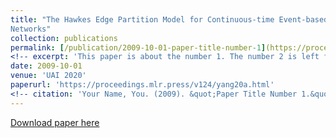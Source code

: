 ```yaml
---
title: "The Hawkes Edge Partition Model for Continuous-time Event-based Temporal
Networks"
collection: publications
permalink: [/publication/2009-10-01-paper-title-number-1](https://proceedings.mlr.press/v124/yang20a.html)
<!-- excerpt: 'This paper is about the number 1. The number 2 is left for future work.' -->
date: 2009-10-01
venue: 'UAI 2020'
paperurl: 'https://proceedings.mlr.press/v124/yang20a.html'
<!-- citation: 'Your Name, You. (2009). &quot;Paper Title Number 1.&quot; <i>Journal 1</i>. 1(1).' -->
---
```

<!-- This paper is about the number 1. The number 2 is left for future work. -->

[Download paper here](https://arxiv.org/abs/2006.12952.pdf)

<!-- Recommended citation: Your Name, You. (2009). "Paper Title Number 1." <i>Journal 1</i>. 1(1). -->
